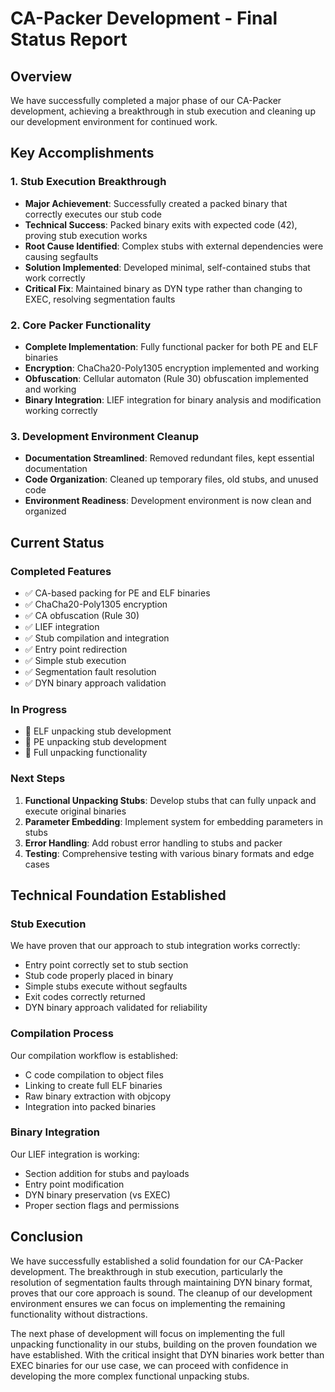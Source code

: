 # CA-Packer Development - Final Status Report

## Overview
We have successfully completed a major phase of our CA-Packer development, achieving a breakthrough in stub execution and cleaning up our development environment for continued work.

## Key Accomplishments

### 1. Stub Execution Breakthrough
- **Major Achievement**: Successfully created a packed binary that correctly executes our stub code
- **Technical Success**: Packed binary exits with expected code (42), proving stub execution works
- **Root Cause Identified**: Complex stubs with external dependencies were causing segfaults
- **Solution Implemented**: Developed minimal, self-contained stubs that work correctly
- **Critical Fix**: Maintained binary as DYN type rather than changing to EXEC, resolving segmentation faults

### 2. Core Packer Functionality
- **Complete Implementation**: Fully functional packer for both PE and ELF binaries
- **Encryption**: ChaCha20-Poly1305 encryption implemented and working
- **Obfuscation**: Cellular automaton (Rule 30) obfuscation implemented and working
- **Binary Integration**: LIEF integration for binary analysis and modification working correctly

### 3. Development Environment Cleanup
- **Documentation Streamlined**: Removed redundant files, kept essential documentation
- **Code Organization**: Cleaned up temporary files, old stubs, and unused code
- **Environment Readiness**: Development environment is now clean and organized

## Current Status

### Completed Features
- ✅ CA-based packing for PE and ELF binaries
- ✅ ChaCha20-Poly1305 encryption
- ✅ CA obfuscation (Rule 30)
- ✅ LIEF integration
- ✅ Stub compilation and integration
- ✅ Entry point redirection
- ✅ Simple stub execution
- ✅ Segmentation fault resolution
- ✅ DYN binary approach validation

### In Progress
- 🔄 ELF unpacking stub development
- 🔄 PE unpacking stub development
- 🔄 Full unpacking functionality

### Next Steps
1. **Functional Unpacking Stubs**: Develop stubs that can fully unpack and execute original binaries
2. **Parameter Embedding**: Implement system for embedding parameters in stubs
3. **Error Handling**: Add robust error handling to stubs and packer
4. **Testing**: Comprehensive testing with various binary formats and edge cases

## Technical Foundation Established

### Stub Execution
We have proven that our approach to stub integration works correctly:
- Entry point correctly set to stub section
- Stub code properly placed in binary
- Simple stubs execute without segfaults
- Exit codes correctly returned
- DYN binary approach validated for reliability

### Compilation Process
Our compilation workflow is established:
- C code compilation to object files
- Linking to create full ELF binaries
- Raw binary extraction with objcopy
- Integration into packed binaries

### Binary Integration
Our LIEF integration is working:
- Section addition for stubs and payloads
- Entry point modification
- DYN binary preservation (vs EXEC)
- Proper section flags and permissions

## Conclusion

We have successfully established a solid foundation for our CA-Packer development. The breakthrough in stub execution, particularly the resolution of segmentation faults through maintaining DYN binary format, proves that our core approach is sound. The cleanup of our development environment ensures we can focus on implementing the remaining functionality without distractions.

The next phase of development will focus on implementing the full unpacking functionality in our stubs, building on the proven foundation we have established. With the critical insight that DYN binaries work better than EXEC binaries for our use case, we can proceed with confidence in developing the more complex functional unpacking stubs.